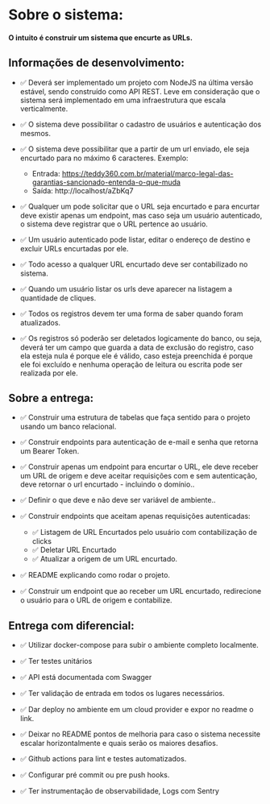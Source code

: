 # Sobre o sistema:

#### O intuito é construir um sistema que encurte as URLs.

## Informações de desenvolvimento:

- ✅ Deverá ser implementado um projeto com NodeJS na última versão estável,
  sendo construído como API REST. Leve em consideração que o sistema será
  implementado em uma infraestrutura que escala verticalmente.

- ✅ O sistema deve possibilitar o cadastro de usuários e autenticação dos mesmos.

- ✅ O sistema deve possibilitar que a partir de um url enviado, ele seja encurtado para
  no máximo 6 caracteres. Exemplo:

  - Entrada: https://teddy360.com.br/material/marco-legal-das-garantias-sancionado-entenda-o-que-muda
  - Saída: http://localhost/aZbKq7

- ✅ Qualquer um pode solicitar que o URL seja encurtado e para encurtar deve existir
  apenas um endpoint, mas caso seja um usuário autenticado, o sistema deve
  registrar que o URL pertence ao usuário.

- ✅ Um usuário autenticado pode listar, editar o endereço de destino e excluir URLs encurtadas por ele.

- ✅ Todo acesso a qualquer URL encurtado deve ser contabilizado no sistema.

- ✅ Quando um usuário listar os urls deve aparecer na listagem a quantidade de
  cliques.

- ✅ Todos os registros devem ter uma forma de saber quando foram atualizados.

- ✅ Os registros só poderão ser deletados logicamente do banco, ou seja, deverá ter
  um campo que guarda a data de exclusão do registro, caso ela esteja nula é
  porque ele é válido, caso esteja preenchida é porque ele foi excluído e nenhuma operação de leitura ou escrita pode ser realizada por ele.

## Sobre a entrega:

- ✅ Construir uma estrutura de tabelas que faça sentido para o projeto usando um
  banco relacional.

- ✅ Construir endpoints para autenticação de e-mail e senha que retorna um Bearer
  Token.

- ✅ Construir apenas um endpoint para encurtar o URL, ele deve receber um URL de
  origem e deve aceitar requisições com e sem autenticação, deve retornar o url
  encurtado - incluindo o domínio..

- ✅ Definir o que deve e não deve ser variável de ambiente..

- ✅ Construir endpoints que aceitam apenas requisições autenticadas:

  - ✅ Listagem de URL Encurtados pelo usuário com contabilização de clicks
  - ✅ Deletar URL Encurtado
  - ✅ Atualizar a origem de um URL encurtado.

- ✅ README explicando como rodar o projeto.

- ✅ Construir um endpoint que ao receber um URL encurtado, redirecione o usuário
  para o URL de origem e contabilize.

## Entrega com diferencial:

- ✅ Utilizar docker-compose para subir o ambiente completo localmente.

- ✅ Ter testes unitários

- ✅ API está documentada com Swagger

- ✅ Ter validação de entrada em todos os lugares necessários.

- ✅ Dar deploy no ambiente em um cloud provider e expor no readme o link.

- ✅ Deixar no README pontos de melhoria para caso o sistema necessite escalar
  horizontalmente e quais serão os maiores desafios.

- ✅ Github actions para lint e testes automatizados.

- ✅ Configurar pré commit ou pre push hooks.

- ✅ Ter instrumentação de observabilidade, Logs com Sentry
